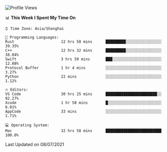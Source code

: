 <!--START_SECTION:waka-->
![Profile Views](http://img.shields.io/badge/Profile%20Views-0-blue)

📊 **This Week I Spent My Time On** 

```text
⌚︎ Time Zone: Asia/Shanghai

💬 Programming Languages: 
Rust                     12 hrs 58 mins      █████████░░░░░░░░░░░░░░░░   39.35% 
C++                      12 hrs 32 mins      █████████░░░░░░░░░░░░░░░░   38.04% 
Swift                    3 hrs 59 mins       ███░░░░░░░░░░░░░░░░░░░░░░   12.08% 
Protocol Buffer          1 hr 4 mins         ░░░░░░░░░░░░░░░░░░░░░░░░░   3.27% 
Python                   22 mins             ░░░░░░░░░░░░░░░░░░░░░░░░░   1.12%

🔥 Editors: 
VS Code                  30 hrs 25 mins      ███████████████████████░░   92.27% 
Xcode                    1 hr 58 mins        █░░░░░░░░░░░░░░░░░░░░░░░░   6.01% 
AppCode                  33 mins             ░░░░░░░░░░░░░░░░░░░░░░░░░   1.71%

💻 Operating System: 
Mac                      32 hrs 58 mins      █████████████████████████   100.0%

```


 Last Updated on 08/07/2021
<!--END_SECTION:waka-->
